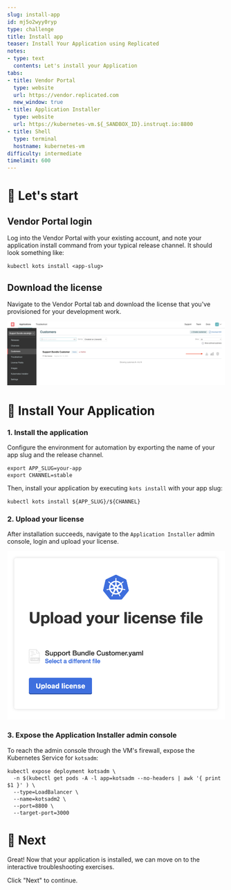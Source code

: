 ```yaml
---
slug: install-app
id: mj5o2wyy0ryp
type: challenge
title: Install app
teaser: Install Your Application using Replicated
notes:
- type: text
  contents: Let's install your Application
tabs:
- title: Vendor Portal
  type: website
  url: https://vendor.replicated.com
  new_window: true
- title: Application Installer
  type: website
  url: https://kubernetes-vm.${_SANDBOX_ID}.instruqt.io:8800
- title: Shell
  type: terminal
  hostname: kubernetes-vm
difficulty: intermediate
timelimit: 600
---
```


🚀 Let's start
=================

## Vendor Portal login

Log into the Vendor Portal with your existing account, and note your application install command from your typical release channel.  It should look something like:

```shell
kubectl kots install <app-slug>
```

## Download the license

Navigate to the Vendor Portal tab and download the license that you've provisioned for your development work.

  ![Support Bundle Customer](../assets/support-bundle-customer.png)

👋 Install Your Application
================

### 1. Install the application

Configure the environment for automation by exporting the name of your app slug and the release channel.

```shell
export APP_SLUG=your-app
export CHANNEL=stable
```

Then, install your application by executing `kots install` with your app slug:

```shell
kubectl kots install ${APP_SLUG}/${CHANNEL}
```

### 2. Upload your license

After installation succeeds, navigate to the `Application Installer` admin console, login and upload your license.

  ![Application installer](../assets/deploy.png)

### 3. Expose the Application Installer admin console

To reach the admin console through the VM's firewall, expose the Kubernetes Service for `kotsadm`:

```shell
kubectl expose deployment kotsadm \
  -n $(kubectl get pods -A -l app=kotsadm --no-headers | awk '{ print $1 }' ) \
  --type=LoadBalancer \
  --name=kotsadm2 \
  --port=8800 \
  --target-port=3000
```

🏁 Next
=======

Great! Now that your application is installed, we can move on to the interactive troubleshooting exercises.

Click "Next" to continue.
